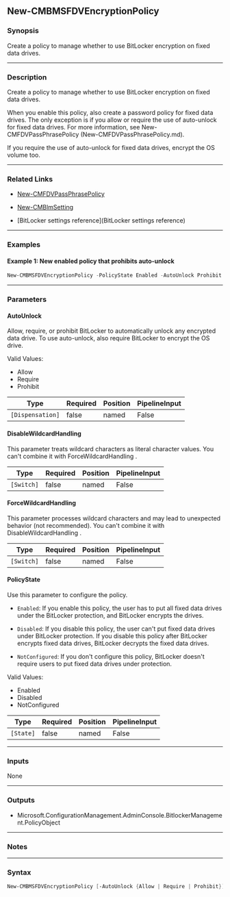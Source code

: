 New-CMBMSFDVEncryptionPolicy
----------------------------




### Synopsis
Create a policy to manage whether to use BitLocker encryption on fixed data drives.



---


### Description

Create a policy to manage whether to use BitLocker encryption on fixed data drives.



When you enable this policy, also create a password policy for fixed data drives. The only exception is if you allow or require the use of auto-unlock for fixed data drives. For more information, see New-CMFDVPassPhrasePolicy (New-CMFDVPassPhrasePolicy.md).



If you require the use of auto-unlock for fixed data drives, encrypt the OS volume too.



---


### Related Links
* [New-CMFDVPassPhrasePolicy](New-CMFDVPassPhrasePolicy)



* [New-CMBlmSetting](New-CMBlmSetting)



* [BitLocker settings reference](BitLocker settings reference)





---


### Examples
#### Example 1: New enabled policy that prohibits auto-unlock
```PowerShell
New-CMBMSFDVEncryptionPolicy -PolicyState Enabled -AutoUnlock Prohibit
```



---


### Parameters
#### **AutoUnlock**

Allow, require, or prohibit BitLocker to automatically unlock any encrypted data drive. To use auto-unlock, also require BitLocker to encrypt the OS drive.



Valid Values:

* Allow
* Require
* Prohibit






|Type            |Required|Position|PipelineInput|
|----------------|--------|--------|-------------|
|`[Dispensation]`|false   |named   |False        |



#### **DisableWildcardHandling**

This parameter treats wildcard characters as literal character values. You can't combine it with ForceWildcardHandling .






|Type      |Required|Position|PipelineInput|
|----------|--------|--------|-------------|
|`[Switch]`|false   |named   |False        |



#### **ForceWildcardHandling**

This parameter processes wildcard characters and may lead to unexpected behavior (not recommended). You can't combine it with DisableWildcardHandling .






|Type      |Required|Position|PipelineInput|
|----------|--------|--------|-------------|
|`[Switch]`|false   |named   |False        |



#### **PolicyState**

Use this parameter to configure the policy.


* `Enabled`: If you enable this policy, the user has to put all fixed data drives under the BitLocker protection, and BitLocker encrypts the drives.


* `Disabled`: If you disable this policy, the user can't put fixed data drives under BitLocker protection. If you disable this policy after BitLocker encrypts fixed data drives, BitLocker decrypts the fixed data drives.


* `NotConfigured`: If you don't configure this policy, BitLocker doesn't require users to put fixed data drives under protection.



Valid Values:

* Enabled
* Disabled
* NotConfigured






|Type     |Required|Position|PipelineInput|
|---------|--------|--------|-------------|
|`[State]`|false   |named   |False        |





---


### Inputs
None





---


### Outputs
* Microsoft.ConfigurationManagement.AdminConsole.BitlockerManagement.PolicyObject






---


### Notes




---


### Syntax
```PowerShell
New-CMBMSFDVEncryptionPolicy [-AutoUnlock {Allow | Require | Prohibit}] [-DisableWildcardHandling] [-ForceWildcardHandling] [-PolicyState {Enabled | Disabled | NotConfigured}] [<CommonParameters>]
```
